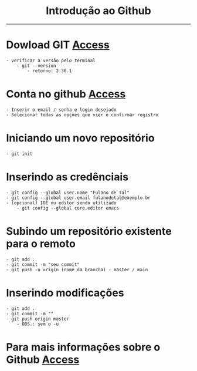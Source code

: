 <h1 align="center">
    Introdução ao Github
</h1>

<hr>

# Dowload GIT <a href="https://git-scm.com/download/win">Access</a>
    - verificar a versão pelo terminal
        - git --version
            - retorno: 2.36.1

# Conta no github <a href="https://github.com/">Access</a>
    - Inserir o email / senha e login desejado
    - Selecionar todas as opções que vier e confirmar registro


# Iniciando um novo repositório
    - git init

# Inserindo as credênciais 
    - git config --global user.name "Fulano de Tal"
    - git config --global user.email fulanodetal@exemplo.br
    - (opcional) IDE ou editor sendo utilizado 
        - git config --global core.editor emacs 

# Subindo um repositório existente para o remoto
    - git add .
    - git commit -m "seu commit"
    - git push -u origin (nome da brancha) - master / main


# Inserindo modificações
    - git add . 
    - git commit -m ""
    - git push origin master
        - OBS.: sem o -u

# Para mais informações sobre o Github <a href="https://docs.github.com/pt/get-started">Access</a>
